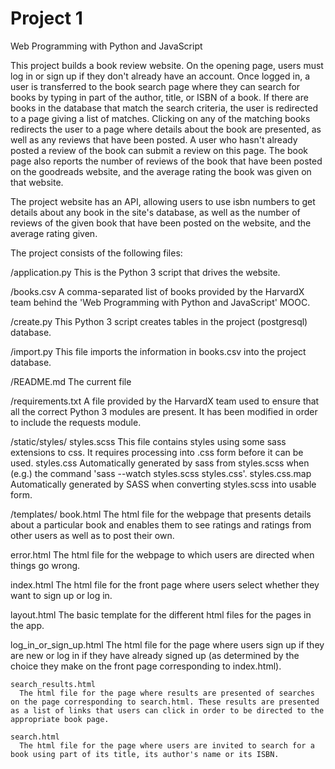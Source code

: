 # Project 1

Web Programming with Python and JavaScript

This project builds a book review website. On the opening page, users must log in or sign up if they don't already have an account. Once logged in, a user is transferred to the book search page where they can search for books by typing in part of the author, title, or ISBN of a book. If there are books in the database that match the search criteria, the user is redirected to a page giving a list of matches. Clicking on any of the matching books redirects the user to a page where details about the book are presented, as well as any reviews that have been posted. A user who hasn't already posted a review of the book can submit a review on this page. The book page also reports the number of reviews of the book that have been posted on the goodreads website, and the average rating the book was given on that website.

The project website has an API, allowing users to use isbn numbers to get details about any book in the site's database, as well as the number of reviews of the given book that have been posted on the website, and the average rating given.

The project consists of the following files:

/application.py
  This is the Python 3 script that drives the website.

/books.csv
  A comma-separated list of books provided by the HarvardX team behind the 'Web Programming with Python and JavaScript' MOOC.

/create.py
  This Python 3 script creates tables in the project (postgresql) database.

/import.py
  This file imports the information in books.csv into the project database.

/README.md
  The current file

/requirements.txt
  A file provided by the HarvardX team used to ensure that all the correct Python 3 modules are present. It has been modified in order to include the requests module.

/static/styles/
  styles.scss
    This file contains styles using some sass extensions to css. It requires processing into .css form before it can be used.
  styles.css
    Automatically generated by sass from styles.scss when (e.g.) the command 'sass --watch styles.scss styles.css'.
  styles.css.map
    Automatically generated by SASS when converting styles.scss into usable form.

/templates/
  book.html
    The html file for the webpage that presents details about a particular book and enables them to see ratings and ratings from other users as well as to post their own.

  error.html
    The html file for the webpage to which users are directed when things go wrong.

  index.html
    The html file for the front page where users select whether they want to sign up or log in.

  layout.html
    The basic template for the different html files for the pages in the app.

  log_in_or_sign_up.html
      The html file for the page where users sign up if they are new or log in if they have already signed up (as determined by the choice they make on the front page corresponding to index.html).

    search_results.html
      The html file for the page where results are presented of searches on the page corresponding to search.html. These results are presented as a list of links that users can click in order to be directed to the appropriate book page.

    search.html
      The html file for the page where users are invited to search for a book using part of its title, its author's name or its ISBN.
